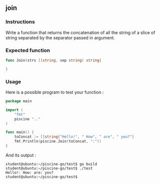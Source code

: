 ## join

### Instructions

Write a function that returns the concatenation of all the string of a slice of string separated by the separator passed in argument.

### Expected function

```go
func Join(strs []string, sep string) string{

}
```

### Usage

Here is a possible program to test your function :

```go
package main

import (
	"fmt"
	piscine ".."
)

func main() {
	toConcat := []string{"Hello!", " How", " are", " you?"}
	fmt.Println(piscine.Join(toConcat, ":"))
}
```

And its output :

```console
student@ubuntu:~/piscine-go/test$ go build
student@ubuntu:~/piscine-go/test$ ./test
Hello!: How: are: you?
student@ubuntu:~/piscine-go/test$
```
